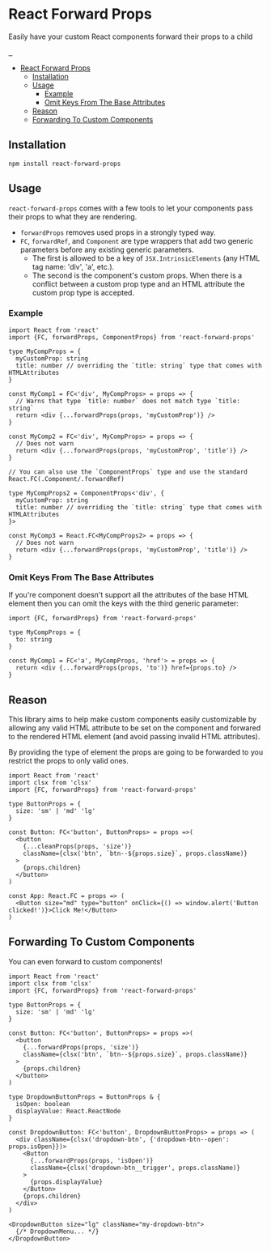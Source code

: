 # React Forward Props

Easily have your custom React components forward their props to a child

<a href="https://npmjs.com/package/react-forward-props" target="_blank" rel="noopener noreferrer">
  <img alt="" src="https://img.shields.io/npm/dm/react-forward-props.svg?style=flat-square" />
</a>
<a href="https://bundlephobia.com/result?p=react-forward-props@latest" target="_blank" rel="noopener noreferrer">
  <img alt="" src="https://img.shields.io/bundlephobia/minzip/react-forward-props@latest?style=flat-square" />
</a>
<a href="https://github.com/jacehensley/react-forward-props" target="_blank" rel="noopener noreferrer">
  <img alt="" src="https://img.shields.io/github/stars/jacehensley/react-forward-props.svg?style=flat-square&label=Star" />
</a>

- [React Forward Props](#react-forward-props)
  - [Installation](#installation)
  - [Usage](#usage)
    - [Example](#example)
    - [Omit Keys From The Base Attributes](#omit-keys-from-the-base-attributes)
  - [Reason](#reason)
  - [Forwarding To Custom Components](#forwarding-to-custom-components)

## Installation

```
npm install react-forward-props
```

## Usage

`react-forward-props` comes with a few tools to let your components pass their props to what they are rendering.

- `forwardProps` removes used props in a strongly typed way.
- `FC`, `forwardRef`, and `Component` are type wrappers that add two generic parameters before any existing generic parameters.
  - The first is allowed to be a key of `JSX.IntrinsicElements` (any HTML tag name: 'div', 'a', etc.).
  - The second is the component's custom props. When there is a conflict between a custom prop type and an HTML attribute the custom prop type is accepted.

### Example

```tsx
import React from 'react'
import {FC, forwardProps, ComponentProps} from 'react-forward-props'

type MyCompProps = {
  myCustomProp: string
  title: number // overriding the `title: string` type that comes with HTMLAttributes
}

const MyComp1 = FC<'div', MyCompProps> = props => {
  // Warns that type `title: number` does not match type `title: string`
  return <div {...forwardProps(props, 'myCustomProp')} />
}

const MyComp2 = FC<'div', MyCompProps> = props => {
  // Does not warn
  return <div {...forwardProps(props, 'myCustomProp', 'title')} />
}

// You can also use the `ComponentProps` type and use the standard React.FC(.Component/.forwardRef)

type MyCompProps2 = ComponentProps<'div', {
  myCustomProp: string
  title: number // overriding the `title: string` type that comes with HTMLAttributes
}>

const MyComp3 = React.FC<MyCompProps2> = props => {
  // Does not warn
  return <div {...forwardProps(props, 'myCustomProp', 'title')} />
}
```

### Omit Keys From The Base Attributes

If you're component doesn't support all the attributes of the base HTML element then you can omit the keys with the third generic parameter:

```tsx
import {FC, forwardProps} from 'react-forward-props'

type MyCompProps = {
  to: string
}

const MyComp1 = FC<'a', MyCompProps, 'href'> = props => {
  return <div {...forwardProps(props, 'to')} href={props.to} />
}
```

## Reason

This library aims to help make custom components easily customizable by allowing any valid HTML attribute to be set on the component and forwared to the rendered HTML element (and avoid passing invalid HTML attributes).

By providing the type of element the props are going to be forwarded to you restrict the props to only valid ones.

```tsx
import React from 'react'
import clsx from 'clsx'
import {FC, forwardProps} from 'react-forward-props'

type ButtonProps = {
  size: 'sm' | 'md' 'lg'
}

const Button: FC<'button', ButtonProps> = props =>(
  <button
    {...cleanProps(props, 'size')}
    className={clsx('btn', `btn--${props.size}`, props.className)}
  >
    {props.children}
  </button>
)

const App: React.FC = props => (
  <Button size="md" type="button" onClick={() => window.alert('Button clicked!')}>Click Me!</Button>
)
```

## Forwarding To Custom Components

You can even forward to custom components!

```tsx
import React from 'react'
import clsx from 'clsx'
import {FC, forwardProps} from 'react-forward-props'

type ButtonProps = {
  size: 'sm' | 'md' 'lg'
}

const Button: FC<'button', ButtonProps> = props =>(
  <button
    {...forwardProps(props, 'size')}
    className={clsx('btn', `btn--${props.size}`, props.className)}
  >
    {props.children}
  </button>
)

type DropdownButtonProps = ButtonProps & {
  isOpen: boolean
  displayValue: React.ReactNode
}

const DropdownButton: FC<'button', DropdownButtonProps> = props => (
  <div className={clsx('dropdown-btn', {'dropdown-btn--open': props.isOpen}})>
    <Button
      {...forwardProps(props, 'isOpen')}
      className={clsx('dropdown-btn__trigger', props.className)}
    >
      {props.displayValue}
    </Button>
    {props.children}
  </div>
)

<DropdownButton size="lg" className="my-dropdown-btn">
  {/* DropdownMenu... */}
</DropdownButton>
```
